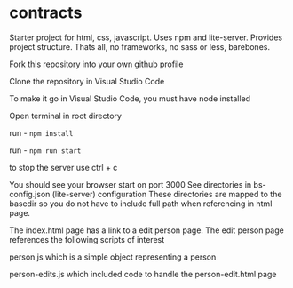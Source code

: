 # contracts
Starter project for html, css, javascript. Uses npm and lite-server. Provides project structure. Thats all, no frameworks, no sass or less, barebones.

Fork this repository into your own github profile

Clone the repository in Visual Studio Code

To make it go in Visual Studio Code, you must have node installed

Open terminal in root directory

run - `npm install`

run - `npm run start`

to stop the server use ctrl + c

You should see your browser start on port 3000
See directories in bs-config.json (lite-server) configuration
These directories are mapped to the basedir so you do not have to include full path when referencing in html page.

The index.html page has a link to a edit person page.
The edit person page references the following scripts of interest

person.js which is a simple object representing a person

person-edits.js which included code to handle the person-edit.html page



